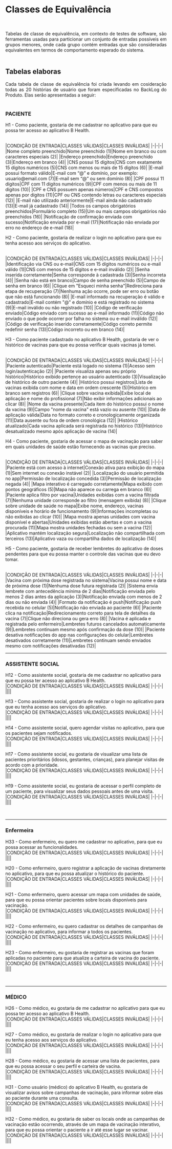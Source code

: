 # Classes de Equivalência
<br>
<p align="justify">Tabelas de classe de equivalência, em contexto de testes de software, são ferramentas usadas para particionar um conjunto de entradas possíveis em grupos menores, onde cada grupo contém entradas que são consideradas equivalentes em termos de comportamento esperado do sistema. 
<br>
<br>

## Tabelas elaboras
<p align="justify">Cada tabela de classe de equivalência foi criada levando em cosideração todas as 20 histórias de usuário que foram especificadas no BackLog do Produto. Elas serão apresentadas a seguir:
<br>
<br>
  
### PACIENTE
H1 - Como paciente, gostaria de me cadastrar no aplicativo para que eu possa ter acesso ao aplicativo B Health.

<br>
|CONDIÇÃO DE ENTRADA|CLASSES VÁLIDAS|CLASSES INVÁLIDAS|
|-|-|-|
|Nome completo preenchido|Nome preenchido (1)|Nome em branco ou com caracteres especiais (2)|
|Endereço preenchido|Endereço preenchido (3)|Endereço em branco (4)|
|CNS possui 15 dígitos|CNS com exatamente 15 dígitos numéricos (5)|CNS com menos ou mais de 15 dígitos (6)|
|E-mail possui formato válido|E-mail com “@” e domínio, por exemplo:  usuario@email.com (7)|E-mail sem “@” ou sem domínio (8)|
|CPF possui 11 dígitos|CPF com 11 dígitos numéricos (9)|CPF com menos ou mais de 11 dígitos (10)|
|CPF e CNS possuem apenas números|CPF e CNS compostos apenas por dígitos (11)|CPF ou CNS contendo letras ou caracteres especiais (12)|
|E-mail não utilizado anteriormente|E-mail ainda não cadastrado (13)|E-mail já cadastrado (14)|
|Todos os campos obrigatórios preenchidos|Formulário completo (15)|Um ou mais campos obrigatórios não preenchidos (16)|
|Notificação de confirmação enviada com sucesso|Notificação enviada por e-mail (17)|Notificação não enviada por  erro no endereço de e-mail (18)|

<br>

H2 - Como paciente, gostaria de realizar o login no aplicativo para que eu tenha acesso aos serviços do aplicativo.

<br>
|CONDIÇÃO DE ENTRADA|CLASSES VÁLIDAS|CLASSES INVÁLIDAS|
|-|-|-|
|Identificação via CNS ou e-mail|CNS com 15 dígitos numéricos ou e-mail válido (1)|CNS com menos de 15 dígitos e e-mail inválido (2)|
|Senha inserida corretamente|Senha corresponde à cadastrada (3)|Senha incorreta (4)|
|Senha não está em branco|Campo de senha preenchido (5)|Campo de senha em branco (6)|
|Clique em "Esqueci minha senha"|Redireciona para etapa de recuperação (7)|Nenhuma ação ocorre, pode ser erro ou botão que não está funcionando (8)|
|E-mail informado na recuperação é válido e cadastrado|E-mail contém "@" e domínio e está registrado no sistema (9)|E-mail inválido ou não registrado (10)|
|Código de verificação enviado|Código enviado com sucesso ao e-mail informado (11)|Código não enviado o que pode ocorrer por falha no sistema ou e-mail inválido (12)|
|Código de verificação inserido corretamente|Código correto permite redefinir senha (13)|Código incorreto ou em branco (14)|
<br>

H3 - Como paciente cadastrado no aplicativo B Health, gostaria de ver o histórico de vacinas para que eu possa verificar quais vacinas já tomei.

<br>
|CONDIÇÃO DE ENTRADA|CLASSES VÁLIDAS|CLASSES INVÁLIDAS|
|-|-|-|
|Paciente autenticado|Paciente está logado no sistema (1)|Acesso sem login/autenticação (2)|
|Paciente visualiza apenas seu próprio histórico|Histórico exibido pertence ao usuário autenticado (3)|Visualização de histórico de outro paciente (4)|
|Histórico possui registros|Lista de vacinas exibida com nome e data em ordem crescente (5)|Histórico em branco sem registros (6)|
|Clique sobre vacina exibida|Exibe local de aplicação e nome do profissional (7)|Não exibir informações adicionais ao clicar (8)|
|Nome da vacina presente|Cada item do histórico possui o nome da vacina (9)|Campo "nome da vacina" está vazio ou ausente (10)|
|Data de aplicação válida|Data no formato correto e cronologicamente organizada (11)|Data ausente ou fora de ordem cronológica (12)|
|Histórico atualizado|Cada vacina aplicada será registrada no histórico (13)|Histórico desatualizado mesmo após aplicação de vacina (14)|
<br>

H4 - Como paciente, gostaria de acessar o mapa de vacinação para saber em quais unidades de saúde estão fornecendo as vacinas que preciso.

<br>
|CONDIÇÃO DE ENTRADA|CLASSES VÁLIDAS|CLASSES INVÁLIDAS|
|-|-|-|
|Paciente está com acesso à internet|Conexão ativa para exibição do mapa (1)|Sem internet ou conexão instável (2)|
|Localização do usuário permitida no app|Permissão de localização concedida (3)|Permissão de localização negada (4)|
|Mapa interativo é carregado corretamente|Mapa exibido com pontos geográficos (5)|Mapa não aparece ou carrega em branco (6)|
|Paciente aplica filtro por vacina|Unidades exibidas com a vacina filtrada (7)|Nenhuma unidade corresponde ao filtro (mensagem exibida) (8)|
|Clique sobre unidade de saúde no mapa|Exibe nome, endereço, vacinas disponíveis e horário de funcionamento (9)|Informações incompletas ou não exibidas ao clicar (10)|
|Mapa mostra apenas unidades com vacina disponível e abertas|Unidades exibidas estão abertas e com a vacina procurada (11)|Mapa mostra unidades fechadas ou sem a vacina (12)|
|Aplicativo mantém localização segura|Localização não compartilhada com terceiros (13)|Aplicativo vaza ou compartilha dados de localização (14)|
<br>

H5 - Como paciente, gostaria de receber lembretes do aplicativo de doses pendentes para que eu possa manter o controle das vacinas que eu devo tomar.

<br>
|CONDIÇÃO DE ENTRADA|CLASSES VÁLIDAS|CLASSES INVÁLIDAS|
|-|-|-|
|Vacina com próxima dose registrada no sistema|Vacina possui nome e data de próxima dose (1)|Nenhuma dose futura registrada (2)|
|Sistema envia lembrete com antecedência mínima de 2 dias|Notificação enviada pelo menos 2 dias antes da aplicação (3)|Notificação enviada com menos de 2 dias ou não enviada (4)|
|Formato da notificação é push|Notificação push recebida no celular (5)|Notificação não enviada ao paciente (6)|
|Paciente clica na notificação|Redirecionamento correto para tela de detalhes da vacina (7)|Clique não direciona ou gera erro (8)|
|Vacina é aplicada e registrada pelo enfermeiro|Lembretes futuros cancelados automaticamente (9)|Lembretes continuam mesmo após confirmação da dose (10)|
|Paciente desativa notificações do app nas configurações do celular|Lembretes desativados  corretamente (11)|Lembretes continuam sendo enviados mesmo com notificações desativadas (12)|
<br>

---

### ASSISTENTE SOCIAL
H12 - Como assistente social, gostaria de me cadastrar no aplicativo para que eu possa ter acesso ao aplicativo B Health.
<br>
|CONDIÇÃO DE ENTRADA|CLASSES VÁLIDAS|CLASSES INVÁLIDAS|
|-|-|-|
||||


H13 - Como assistente social, gostaria de realizar o login no aplicativo para que eu tenha acesso aos serviços do aplicativo.
<br>
|CONDIÇÃO DE ENTRADA|CLASSES VÁLIDAS|CLASSES INVÁLIDAS|
|-|-|-|
||||


H14 - Como assistente social, quero agendar visitas no aplicativo, para que os pacientes sejam notificados.
<br>
|CONDIÇÃO DE ENTRADA|CLASSES VÁLIDAS|CLASSES INVÁLIDAS|
|-|-|-|
||||


H17 - Como assistente social, eu gostaria de visualizar uma lista de pacientes prioritários (idosos, gestantes, crianças), para planejar visitas de acordo com a prioridade.
<br>
|CONDIÇÃO DE ENTRADA|CLASSES VÁLIDAS|CLASSES INVÁLIDAS|
|-|-|-|
||||


H19 - Como assistente social, eu gostaria de acessar o perfil completo de um paciente, para visualizar seus dados pessoais antes de uma visita.
<br>
|CONDIÇÃO DE ENTRADA|CLASSES VÁLIDAS|CLASSES INVÁLIDAS|
|-|-|-|
||||

<br>

---

### Enfermeira
H33 - Como enfermeiro, eu quero me cadastrar no aplicativo, para que eu possa acessar as funcionalidades.
<br>
|CONDIÇÃO DE ENTRADA|CLASSES VÁLIDAS|CLASSES INVÁLIDAS|
|-|-|-|
||||


H20 - Como enfermeiro, quero registrar a aplicação de vacinas diretamente no aplicativo, para que eu possa atualizar o histórico do paciente.
<br>
|CONDIÇÃO DE ENTRADA|CLASSES VÁLIDAS|CLASSES INVÁLIDAS|
|-|-|-|
||||


H21 - Como enfermeiro, quero acessar um mapa com unidades de saúde, para que eu possa orientar pacientes sobre locais disponíveis para vacinação.
<br>
|CONDIÇÃO DE ENTRADA|CLASSES VÁLIDAS|CLASSES INVÁLIDAS|
|-|-|-|
||||


H22 - Como enfermeiro, eu quero cadastrar os detalhes de campanhas de vacinação no aplicativo, para informar a todos os pacientes.
<br>
|CONDIÇÃO DE ENTRADA|CLASSES VÁLIDAS|CLASSES INVÁLIDAS|
|-|-|-|
||||


H23 - Como enfermeiro, eu gostaria de registrar as vacinas que foram aplicadas no paciente para que atualize a carteira de vacina do paciente.
<br>
|CONDIÇÃO DE ENTRADA|CLASSES VÁLIDAS|CLASSES INVÁLIDAS|
|-|-|-|
||||


<br>

---

### MÉDICO
H26 - Como médico, eu gostaria de me cadastrar no aplicativo para que eu possa ter acesso ao aplicativo B Health.
<br>
|CONDIÇÃO DE ENTRADA|CLASSES VÁLIDAS|CLASSES INVÁLIDAS|
|-|-|-|
||||


H27 - Como médico, eu gostaria de realizar o login no aplicativo para que eu tenha acesso aos serviços do aplicativo.
<br>
|CONDIÇÃO DE ENTRADA|CLASSES VÁLIDAS|CLASSES INVÁLIDAS|
|-|-|-|
||||


H28 - Como médico, eu gostaria de acessar uma lista de pacientes, para que eu possa acessar o seu perfil e carteira de vacina.
<br>
|CONDIÇÃO DE ENTRADA|CLASSES VÁLIDAS|CLASSES INVÁLIDAS|
|-|-|-|
||||


H31 - Como usuário (médico) do aplicativo B Health, eu gostaria de visualizar avisos sobre campanhas de vacinação, para informar sobre elas ao paciente durante uma consulta.
<br>
|CONDIÇÃO DE ENTRADA|CLASSES VÁLIDAS|CLASSES INVÁLIDAS|
|-|-|-|
||||


H32 - Como médico, eu gostaria de saber os locais onde as campanhas de vacinação estão ocorrendo, através de um mapa de vacinação interativo, para que eu possa orientar o paciente a ir até esse lugar se vacinar.
<br>
|CONDIÇÃO DE ENTRADA|CLASSES VÁLIDAS|CLASSES INVÁLIDAS|
|-|-|-|
||||


<br>
